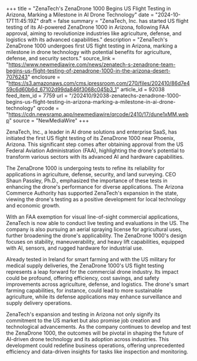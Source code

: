 +++
title = "ZenaTech's ZenaDrone 1000 Begins US Flight Testing in Arizona, Marking a Milestone in AI Drone Technology"
date = "2024-10-17T11:45:19Z"
draft = false
summary = "ZenaTech, Inc. has started US flight testing of its AI-powered ZenaDrone 1000 in Arizona, following FAA approval, aiming to revolutionize industries like agriculture, defense, and logistics with its advanced capabilities."
description = "ZenaTech's ZenaDrone 1000 undergoes first US flight testing in Arizona, marking a milestone in drone technology with potential benefits for agriculture, defense, and security sectors."
source_link = "https://www.newmediawire.com/news/zenatech-s-zenadrone-team-begins-us-flight-testing-of-zenadrone-1000-in-the-arizona-desert-7076243"
enclosure = "https://s3.amazonaws.com/cms.ipressroom.com/270/files/202410/86d7e459c6d60b6d_67102d99da846f3068c045b3_1"
article_id = 92038
feed_item_id = 7759
url = "/202410/92038-zenatechs-zenadrone-1000-begins-us-flight-testing-in-arizona-marking-a-milestone-in-ai-drone-technology"
qrcode = "https://cdn.newsramp.app/newmediawire/qrcode/2410/17/dune1xMM.webp"
source = "NewMediaWire"
+++

<p>ZenaTech, Inc., a leader in AI drone solutions and enterprise SaaS, has initiated the first US flight testing of its ZenaDrone 1000 near Phoenix, Arizona. This significant step comes after obtaining approval from the US Federal Aviation Administration (FAA), highlighting the drone's potential to transform various sectors with its advanced AI and hardware capabilities.</p><p>The ZenaDrone 1000 is undergoing tests to refine its reliability for applications in agriculture, defense, security, and land surveying. CEO Shaun Passley, Ph.D., emphasized the importance of these tests in enhancing the drone's performance for diverse applications. The Arizona Commerce Authority has supported ZenaTech's expansion in the state, viewing the drone's testing as a positive development for local technology and economic growth.</p><p>With an FAA exemption for visual line-of-sight commercial applications, ZenaTech is now able to conduct live testing and evaluations in the US. The company is also pursuing an aerial spraying license for agricultural uses, further broadening the drone's applicability. The ZenaDrone 1000's design focuses on stability, maneuverability, and heavy lift capabilities, equipped with AI, sensors, and rugged hardware for industrial use.</p><p>Already tested in Ireland for smart farming and with the US military for medical supply deliveries, the ZenaDrone 1000's US flight testing represents a leap forward for the commercial drone industry. Its impact could be profound, offering efficiency, cost savings, and safety improvements across agriculture, defense, and logistics. The drone's smart farming capabilities, for instance, could lead to more sustainable agriculture, while its defense applications may enhance surveillance and supply delivery operations.</p><p>ZenaTech's expansion and testing in Arizona not only signify its commitment to the US market but also promise job creation and technological advancements. As the company continues to develop and test the ZenaDrone 1000, the outcomes will be pivotal in shaping the future of AI-driven drone technology and its adoption across industries. This development could redefine business operations, offering unprecedented efficiency and data-driven insights for tasks like inspection and monitoring.</p>